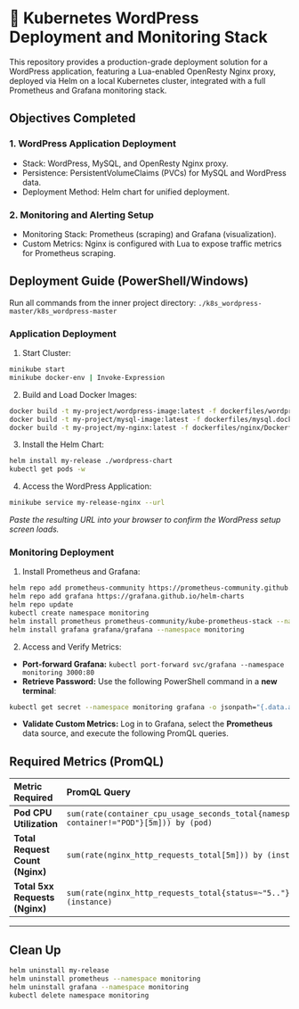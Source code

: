 # 🚀 Kubernetes WordPress Deployment and Monitoring Stack

This repository provides a production-grade deployment solution for a WordPress application, featuring a Lua-enabled OpenResty Nginx proxy, deployed via Helm on a local Kubernetes cluster, integrated with a full Prometheus and Grafana monitoring stack.

## Objectives Completed

### 1\. WordPress Application Deployment

  * Stack: WordPress, MySQL, and OpenResty Nginx proxy.
  * Persistence: PersistentVolumeClaims (PVCs) for MySQL and WordPress data.
  * Deployment Method: Helm chart for unified deployment.

### 2\. Monitoring and Alerting Setup

  * Monitoring Stack: Prometheus (scraping) and Grafana (visualization).
  * Custom Metrics: Nginx is configured with Lua to expose traffic metrics for Prometheus scraping.

## Deployment Guide (PowerShell/Windows)

Run all commands from the inner project directory: `./k8s_wordpress-master/k8s_wordpress-master`

### Application Deployment

1.  Start Cluster:

<!-- end list -->

```bash
minikube start
minikube docker-env | Invoke-Expression
```

2.  Build and Load Docker Images:

<!-- end list -->

```bash
docker build -t my-project/wordpress-image:latest -f dockerfiles/wordpress.dockerfile .
docker build -t my-project/mysql-image:latest -f dockerfiles/mysql.dockerfile .
docker build -t my-project/my-nginx:latest -f dockerfiles/nginx/Dockerfile dockerfiles/nginx
```

3.  Install the Helm Chart:

<!-- end list -->

```bash
helm install my-release ./wordpress-chart
kubectl get pods -w
```

4.  Access the WordPress Application:

<!-- end list -->

```bash
minikube service my-release-nginx --url
```

*Paste the resulting URL into your browser to confirm the WordPress setup screen loads.*

### Monitoring Deployment

1.  Install Prometheus and Grafana:

<!-- end list -->

```bash
helm repo add prometheus-community https://prometheus-community.github.io/helm-charts
helm repo add grafana https://grafana.github.io/helm-charts
helm repo update
kubectl create namespace monitoring
helm install prometheus prometheus-community/kube-prometheus-stack --namespace monitoring -f monitoring/prometheus/prometheus-values.yaml
helm install grafana grafana/grafana --namespace monitoring
```

2.  Access and Verify Metrics:

<!-- end list -->

  * **Port-forward Grafana:** `kubectl port-forward svc/grafana --namespace monitoring 3000:80`
  * **Retrieve Password:** Use the following PowerShell command in a **new terminal**:

<!-- end list -->

```bash
kubectl get secret --namespace monitoring grafana -o jsonpath="{.data.admin-password}" | ForEach-Object { [System.Text.Encoding]::UTF8.GetString([System.Convert]::FromBase64String($_)) } ; echo
```

  * **Validate Custom Metrics:** Log in to Grafana, select the **Prometheus** data source, and execute the following PromQL queries.

## Required Metrics (PromQL)

| Metric Required | PromQL Query |
| :--- | :--- |
| **Pod CPU Utilization** | `sum(rate(container_cpu_usage_seconds_total{namespace="default", container!="POD"}[5m])) by (pod)` |
| **Total Request Count (Nginx)** | `sum(rate(nginx_http_requests_total[5m])) by (instance)` |
| **Total 5xx Requests (Nginx)** | `sum(rate(nginx_http_requests_total{status=~"5.."}[5m])) by (instance)` |

-----

## Clean Up

```bash
helm uninstall my-release
helm uninstall prometheus --namespace monitoring
helm uninstall grafana --namespace monitoring
kubectl delete namespace monitoring
```
